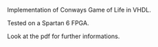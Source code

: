 Implementation of Conways Game of Life in VHDL.

Tested on a Spartan 6 FPGA.

Look at the pdf for further informations.
